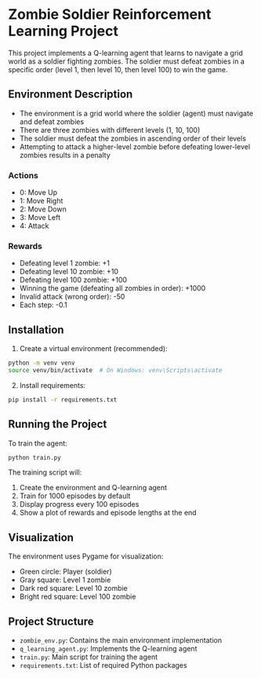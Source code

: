 # Zombie Soldier Reinforcement Learning Project

This project implements a Q-learning agent that learns to navigate a grid world as a soldier fighting zombies. The soldier must defeat zombies in a specific order (level 1, then level 10, then level 100) to win the game.

## Environment Description

- The environment is a grid world where the soldier (agent) must navigate and defeat zombies
- There are three zombies with different levels (1, 10, 100)
- The soldier must defeat the zombies in ascending order of their levels
- Attempting to attack a higher-level zombie before defeating lower-level zombies results in a penalty

### Actions
- 0: Move Up
- 1: Move Right
- 2: Move Down
- 3: Move Left
- 4: Attack

### Rewards
- Defeating level 1 zombie: +1
- Defeating level 10 zombie: +10
- Defeating level 100 zombie: +100
- Winning the game (defeating all zombies in order): +1000
- Invalid attack (wrong order): -50
- Each step: -0.1

## Installation

1. Create a virtual environment (recommended):
```bash
python -m venv venv
source venv/bin/activate  # On Windows: venv\Scripts\activate
```

2. Install requirements:
```bash
pip install -r requirements.txt
```

## Running the Project

To train the agent:
```bash
python train.py
```

The training script will:
1. Create the environment and Q-learning agent
2. Train for 1000 episodes by default
3. Display progress every 100 episodes
4. Show a plot of rewards and episode lengths at the end

## Visualization

The environment uses Pygame for visualization:
- Green circle: Player (soldier)
- Gray square: Level 1 zombie
- Dark red square: Level 10 zombie
- Bright red square: Level 100 zombie

## Project Structure

- `zombie_env.py`: Contains the main environment implementation
- `q_learning_agent.py`: Implements the Q-learning agent
- `train.py`: Main script for training the agent
- `requirements.txt`: List of required Python packages 